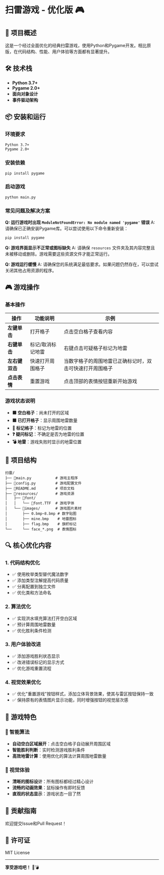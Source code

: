 # 扫雷游戏 - 优化版 🎮

## 🚀 项目概述
这是一个经过全面优化的经典扫雷游戏，使用Python和Pygame开发。相比原版，在代码结构、性能、用户体验等方面都有显著提升。

## 🛠️ 技术栈
- **Python 3.7+**
- **Pygame 2.0+**
- **面向对象设计**
- **事件驱动架构**

## 📦 安装和运行

### 环境要求
```bash
Python 3.7+
Pygame 2.0+
```

### 安装依赖
```bash
pip install pygame
```

### 启动游戏
```bash
python main.py
```

### 常见问题及解决方案

**Q: 运行游戏时出现 `ModuleNotFoundError: No module named 'pygame'` 错误**
A: 请确保已正确安装Pygame库。可以尝试使用以下命令重新安装：
```bash
pip install pygame
```

**Q: 游戏界面显示不正常或图标缺失**
A: 请确保 `resources` 文件夹及其内容完整且未被移动或删除。游戏需要这些资源文件才能正常运行。

**Q: 游戏运行缓慢**
A: 请确保您的系统满足最低要求。如果问题仍然存在，可以尝试关闭其他占用资源的程序。

## 🎮 游戏操作

### 基本操作

| 操作 | 功能说明 | 示例 |
|------|----------|------|
| **左键单击** | 打开格子 | 点击空白格子查看内容 |
| **右键单击** | 标记/取消标记地雷 | 右键点击可疑格子标记为地雷 |
| **左右键双击** | 快速打开周围格子 | 当数字格子的周围地雷已正确标记时，双击可快速打开周围格子 |
| **点击表情** | 重置游戏 | 点击顶部的表情按钮重新开始游戏 |

### 游戏状态说明

- **🟩 空白格子**：尚未打开的区域
- **🟦 已打开格子**：显示周围地雷数量
- **🚩 标记格子**：标记为地雷的位置
- **❓ 疑问标记**：不确定是否为地雷的位置
- **💣 地雷**：游戏失败时显示的地雷位置

## 📁 项目结构
```
扫雷/
├── 📄main.py           # 游戏主程序
├── 📄config.py         # 游戏配置文件
├── 📄README.md         # 项目文档
├── 📁resources/        # 游戏资源
│   ├── 📁font/
│   │   └── 📄font.TTF  # 游戏字体
│   └── 📁images/       # 游戏图片素材
│       ├── 0.bmp~8.bmp # 数字贴图
│       ├── mine.bmp    # 地雷图标
│       ├── flag.bmp    # 旗帜标记
└──     └── face_*.png  # 表情图标
```

## 🔍 核心优化内容

### 1. 代码结构优化
- ✅ 使用枚举类型替代魔法数字
- ✅ 添加类型注解提高代码质量
- ✅ 分离配置到独立文件
- ✅ 优化类和方法命名

### 2. 算法优化
- ✅ 实现洪水填充算法打开空白区域
- ✅ 预计算周围地雷数量
- ✅ 优化胜利条件检测

### 3. 用户体验改进
- ✅ 添加游戏胜利状态显示
- ✅ 改进错误标记的显示方式
- ✅ 优化游戏重置流程

### 4. 视觉效果优化
- ✅ 优化"重置游戏"按钮样式，添加立体背景效果，使其与雷区按钮保持一致
- ✅ 保持原有的表情图片显示功能，同时增强按钮的视觉层次感

## 🎯 游戏特色

### 🧠 智能算法
- **自动空白区域展开**：点击空白格子自动展开周围区域
- **智能胜利判断**：实时检测游戏胜利条件
- **高效地雷计算**：使用优化的算法计算周围地雷数量

### 🎨 视觉体验
- **清晰的图标设计**：所有图标都经过精心设计
- **流畅的动画效果**：鼠标操作有即时反馈
- **直观的状态显示**：游戏状态一目了然

## 🤝 贡献指南
欢迎提交Issue和Pull Request！

## 📄 许可证
MIT License

---
**享受游戏吧！** 🎲💣




